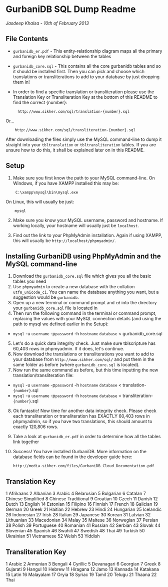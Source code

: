 # GurbaniDB SQL Dump Readme #
_Jasdeep Khalsa - 10th of February 2013_

## File Contents ##
* `gurbanidb_er.pdf` - This entity-relationship diagram maps all the 
primary and foreign key relationship between the tables
* `gurbanidb_core.sql` - This contains all the core gurbanidb tables and
so it should be installed first. Then you can pick and choose which
translations or transliterations to add to your database by just dropping
them in!
* In order to find a specific translation or transliteration please use the
Translation Key or Transliteration Key at the bottom of this README to find
the correct {number}:

		http://www.sikher.com/sql/translation-{number}.sql
		
Or...

		http://www.sikher.com/sql/transliteration-{number}.sql
		
After downloading the files simply use the MySQL command-line to dump it
straight into your `tbltranslation` or `tbltransliteration` tables. If you are
unsure how to do this, it shall be explained later on in this README.

## Setup ##
1. Make sure you first know the path to your MySQL command-line. On Windows,
if you have XAMPP installed this may be:

		C:\xampp\mysql\bin\mysql.exe

On Linux, this will usually be just:

		mysql

2. Make sure you know your MySQL username, password and hostname. If working
locally, your hostname will usually just be `localhost`.

3. Find out the link to your PhpMyAdmin installation. Again if using XAMPP,
this will usually be `http://localhost/phpmyadmin/`.

## Installing GurbaniDB using PhpMyAdmin and the MySQL command-line ##
1. Download the `gurbanidb_core.sql` file which gives you all the 
basic tables you need
2. Use `phpmyadmin` to create a new database with the collation 
`utf8_unicode_ci`. You can name the database anything you want, but a 
suggestion would be `gurbanidb`.
3. Open up a new terminal or command prompt and `cd` into the 
directory your `gurbanidb_core.sql` file is located in
4. Then run the following command in the terminal or command prompt, 
replacing the values with your MySQL connection details (and using the
path to mysql we defined earlier in the Setup):

* `mysql` -u `username` -p`password` -h `hostname` `database` < gurbanidb_core.sql

5. Let's do a quick data integrity check. Just make sure tblscripture
has 60,403 rows in phpmyadmin. If it does, let's continue.
6. Now download the translations or transliterations you want to add to
your database from `http://www.sikher.com/sql/` and put them in the same
folder as before (where `gurbanidb_core.sql` is located).
7. Now run the same command as before, but this time inputting the new
translation/transliteration file:

* `mysql` -u `username` -p`password` -h `hostname` `database` < translation-`{number}`.sql
* `mysql` -u `username` -p`password` -h `hostname` `database` < transliteration-`{number}`.sql

8. Ok fantastic! Now time for another data integrity check. Please check each
transliteration or transliteration has EXACTLY 60,403 rows in phpmyadmin, so if
you have two translations, this should amount to exactly 120,806 rows.
9. Take a look at `gurbanidb_er.pdf` in order to determine how all the tables
link together
10. Success! You have installed GurbaniDB. More information on the database fields can
be found in the developer guide here:

		http://media.sikher.com/files/GurbaniDB_Cloud_Documentation.pdf

## Translation Key ##
1 Afrikaans
2 Albanian
3 Arabic
4 Belarusian
5 Bulgarian
6 Catalan
7 Chinese Simplified
8 Chinese Traditional
9 Croatian
10 Czech
11 Danish
12 Dutch
13 English
14 Estonian
15 Filipino
16 Finnish
17 French
18 Galician
19 German
20 Greek
21 Haitian
22 Hebrew
23 Hindi
24 Hungarian
25 Icelandic
26 Indonesian
27 Irish
28 Italian
29 Japanese
30 Korean
31 Latvian
32 Lithuanian
33 Macedonian
34 Malay
35 Maltese
36 Norwegian
37 Persian
38 Polish
39 Portuguese
40 Romanian
41 Russian
42 Serbian
43 Slovak
44 Slovenian
45 Spanish
46 Swahili
47 Swedish
48 Thai
49 Turkish
50 Ukrainian
51 Vietnamese
52 Welsh
53 Yiddish

## Transliteration Key ##
1 Arabic
2 Armenian
3 Bengali
4 Cyrillic
5 Devanagari
6 Georgian
7 Greek
8 Gujarati
9 Hangul
10 Hebrew
11 Hiragana
12 Jamo
13 Kannada
14 Katakana
15 Latin
16 Malayalam
17 Oryia
18 Syriac
19 Tamil
20 Telugu
21 Thaana
22 Thai
